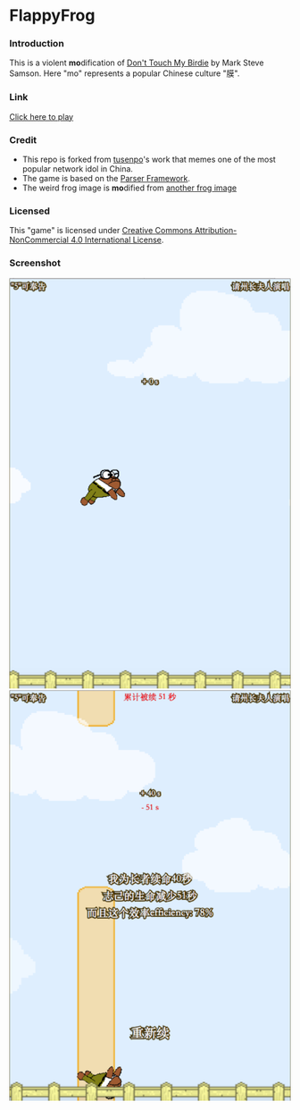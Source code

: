 # FlappyFrog
### Introduction
This is a violent **mo**dification of [Don't Touch My Birdie](https://github.com/marksteve/dtmb) by Mark Steve Samson. Here "mo" represents a popular Chinese culture "膜".

### Link
[Click here to play](https://jerrylzy.github.io/FlappyFrog/)

### Credit
* This repo is forked from [tusenpo](https://github.com/tusenpo/FlappyFrog)'s work that memes one of the most popular network idol in China.
* The game is based on the [Parser Framework](http://phaser.io).
* The weird frog image is **mo**dified from [another frog image](https://amphibian.com/)

### Licensed
This "game" is licensed under [Creative Commons Attribution-NonCommercial 4.0 International License](https://creativecommons.org/licenses/by-nc/4.0/).

### Screenshot
![screenshot1](screenshot1.png)
![screenshot2](screenshot2.png)
